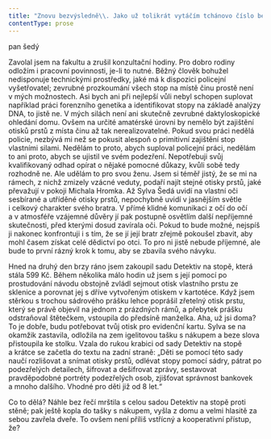 ```yaml
---
title: "Znovu bezvýsledně\\. Jako už tolikrát vytáčím tchánovo číslo bezvýsledně, inženýr Hromek zvonění opět neslyší\\. Není to tak dávno, co jsem opakovaně navrhoval zakoupit pro něj mobilní telefon pro seniory s\_jednoduchou obsluhou a\_velmi hlasitým vyzváněním, ovšem manželka tuto iniciativu odbyla mávnutím ruky\\. Ona si prostě nejspíš odmítá uvědomit jeho stárnutí, chátrání jeho fyzických i\_mentálních schopností\\. Odmítá si uvědomit\_— jak typické\\. Nedostatek zodpovědnosti, soudnosti i\_běžného smyslu pro realitu je ale nejspíš jakési jejich rodové prokletí\\. S\_postupem let ho pozoruji stále častěji nejen u\_stárnoucího tchána a\_zaostalého švagra, ale bohužel i\_u\_své manželky\\. Poslední události to nakonec ukazují v\_tom nejostřejším světle\\. Starý senilní tchán se ani neobtěžuje zaobírat se krádeží ve vlastním domě: nejenže se dosud nedostavil na místo činu, on dokonce ani nebere telefon\\. Jistě, byl bych schopný s\_policií spolupracovat i\_bez tchána\\. To by se do toho ovšem nesměla tak hloupě vložit moje žena\\. Její naivní a\_nepromyšlená výpověď mne diskvalifikovala z\_možnosti jakékoli spolupráce na policejním vyšetřování; kvůli ní mě policie prostě odbyla s\_tím, že nejsem poškozený, ale pouhý svědek\\. Ona si prostě odmítá uvědomit, že tím nejspíš zmařila policejní vyšetřování\\. Jak typické\_— odmítá si uvědomit, že maří vyšetřování, odmítá si uvědomit nesoudnost svého otce i\_veškeré příznaky zločineckých sklonů svého bratra\\. Samozřejmě si nejspíš odmítá uvědomit i\_pravděpodobný podíl svého bratra na krádeži v\_domě\\. Když jsem se jí zeptal, zdali jí nepřipadá ani trochu podezřelé, že její bratr zmizel z\_domu právě teď, právě teď, když jsme byli vykradeni, zcela vážně odpověděla, že ho přeci nebude hlídat a\_že je jenom jeho věc, jestli je nebo není doma\\. Svatá prostoto!"
contentType: prose
---
```


<section>

pan šedý

Zavolal jsem na fakultu a zrušil konzultační hodiny. Pro dobro rodiny odložím i pracovní povinnosti, je-li to nutné. Běžný člověk bohužel nedisponuje technickými prostředky, jaké má k dispozici policejní vyšetřovatel; zevrubné prozkoumání všech stop na místě činu prostě není v mých možnostech. Asi bych ani při nejlepší vůli nebyl schopen suplovat například práci forenzního genetika a identifikovat stopy na základě analýzy DNA, to jistě ne. V mých silách není ani skutečně zevrubné daktyloskopické ohledání domu. Ovšem na určité amatérské úrovni by nemělo být zajištění otisků prstů z místa činu až tak nerealizovatelné. Pokud svou práci nedělá policie, nezbývá mi než se pokusit alespoň o primitivní zajištění stop vlastními silami. Nedělám to proto, abych suploval policejní práci, nedělám to ani proto, abych se ujistil ve svém podezření. Nepotřebuji svůj kvalifikovaný odhad opírat o nějaké pomocné důkazy, kvůli sobě tedy rozhodně ne. Ale udělám to pro svou ženu. Jsem si téměř jistý, že se mi na rámech, z nichž zmizely vzácné veduty, podaří najít stejné otisky prstů, jaké převažují v pokoji Michala Hromka. Až Sylva Šedá uvidí na vlastní oči sesbírané a utříděné otisky prstů, nepochybně uvidí v jasnějším světle i celkový charakter svého bratra. V přímé klidné komunikaci z očí do očí a v atmosféře vzájemné důvěry jí pak postupně osvětlím další nepříjemné skutečnosti, před kterými dosud zavírala oči. Pokud to bude možné, nejspíš ji nakonec konfrontuji i s tím, že se jí její bratr zřejmě pokoušel zbavit, aby mohl časem získat celé dědictví po otci. To pro ni jistě nebude příjemné, ale bude to první rázný krok k tomu, aby se zbavila svého návyku.

Hned na druhý den brzy ráno jsem zakoupil sadu Detektiv na stopě, která stála 599 Kč. Během několika málo hodin už jsem s její pomocí po prostudování návodu obstojně zvládl sejmout otisk vlastního prstu ze sklenice a porovnat jej s dříve vytvořeným otiskem v kartotéce. Když jsem stěrkou s trochou sádrového prášku lehce poprášil zřetelný otisk prstu, který se právě objevil na jednom z prázdných rámů, a přebytek prášku odstraňoval štětečkem, vstoupila do předsíně manželka. Aha, už jsi doma? To je dobře, budu potřebovat tvůj otisk pro evidenční kartu. Sylva se na okamžik zastavila, odložila na zem igelitovou tašku s nákupem a beze slova přistoupila ke stolku. Vzala do rukou krabici od sady Detektiv na stopě a krátce se začetla do textu na zadní straně: „Děti se pomocí této sady naučí rozlišovat a snímat otisky prstů, odlévat stopy pomocí sádry, pátrat po podezřelých detailech, šifrovat a dešifrovat zprávy, sestavovat pravděpodobné portréty podezřelých osob, zjišťovat správnost bankovek a mnoho dalšího. Vhodné pro děti již od 8 let.“

Co to dělá? Náhle bez řečí mrštila s celou sadou Detektiv na stopě proti stěně; pak ještě kopla do tašky s nákupem, vyšla z domu a velmi hlasitě za sebou zavřela dveře. To ovšem není příliš vstřícný a kooperativní přístup, že?

</section>
